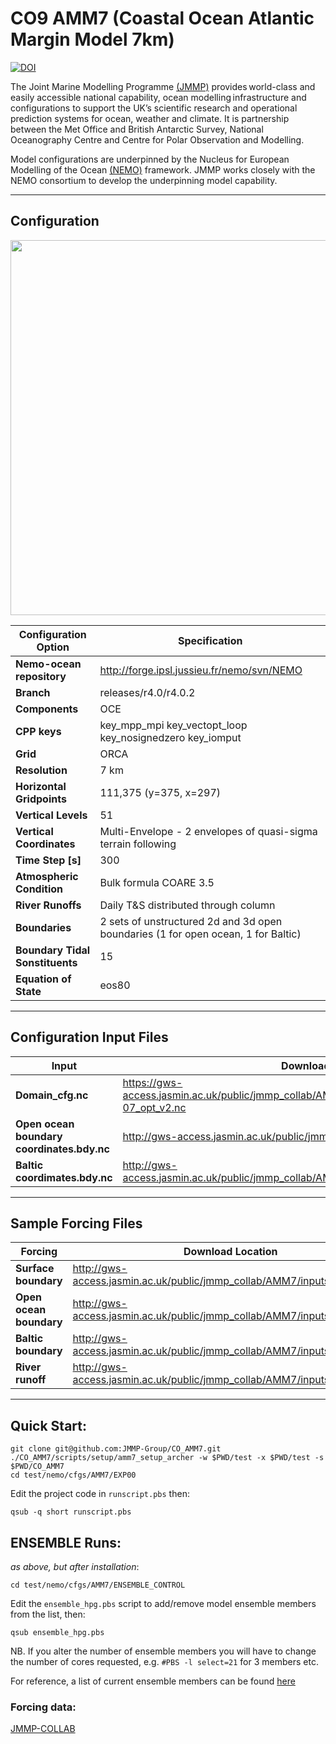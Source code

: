 # CO9 AMM7 (Coastal Ocean Atlantic Margin Model 7km) 
[![DOI](https://zenodo.org/badge/235544712.svg)](https://zenodo.org/badge/latestdoi/235544712)

The Joint Marine Modelling Programme [(JMMP)](https://www.metoffice.gov.uk/research/approach/collaboration/joint-marine-modelling-programme) provides world-class and easily accessible national capability, ocean modelling infrastructure and configurations to support the UK’s scientific research and operational prediction systems for ocean, weather and climate. It is partnership between the Met Office and British Antarctic Survey, National Oceanography Centre and Centre for Polar Observation and Modelling.

Model configurations are underpinned by the Nucleus for European Modelling of the Ocean [(NEMO)](https://www.nemo-ocean.eu) framework. JMMP works closely with the NEMO consortium to develop the underpinning model capability. 

---

## Configuration
<p align="center">
<img src="https://gws-access.jasmin.ac.uk/public/jmmp_collab/AMM7/CO9_repo/CO9_AMM7_domain_bathy.jpg" width="600" >
</p>

|  **Configuration Option** | **Specification** |
|-------------- | -------------- |  
| **Nemo-ocean repository** | http://forge.ipsl.jussieu.fr/nemo/svn/NEMO | 
| **Branch** | releases/r4.0/r4.0.2 |  
| **Components** | OCE | 
| **CPP keys** | key_mpp_mpi key_vectopt_loop key_nosignedzero key_iomput | 
| **Grid** | ORCA | 
| **Resolution** | 7 km | 
| **Horizontal Gridpoints** | 111,375 (y=375, x=297) | 
| **Vertical Levels** | 51 |
| **Vertical Coordinates** | Multi-Envelope - 2 envelopes of quasi-sigma terrain following |
| **Time Step [s]** | 300 |
| **Atmospheric Condition** | Bulk formula COARE 3.5 | 
| **River Runoffs** | Daily T&S distributed through column | 
| **Boundaries** | 2 sets of unstructured 2d and 3d open boundaries (1 for open ocean, 1 for Baltic) |
| **Boundary Tidal Sonstituents** | 15 |
| **Equation of State** | eos80 |

---

## Configuration Input Files

|  **Input** | **Download Location** |
|-------------- | -------------- |  
| **Domain_cfg.nc** | https://gws-access.jasmin.ac.uk/public/jmmp_collab/AMM7/CO9_repo/domain_cfg_MEs_L51_r10-07_opt_v2.nc |
| **Open ocean boundary coordinates.bdy.nc** | http://gws-access.jasmin.ac.uk/public/jmmp_collab/AMM7/grid/coordinates.bdy.nc |
| **Baltic coordimates.bdy.nc** | http://gws-access.jasmin.ac.uk/public/jmmp_collab/AMM7/grid/coordinates.skagbdy.nc |

---

## Sample Forcing Files

| **Forcing** | **Download Location** |
|-------------- | ------------------|
| **Surface boundary** | http://gws-access.jasmin.ac.uk/public/jmmp_collab/AMM7/inputs/SBC/ |
| **Open ocean boundary** | http://gws-access.jasmin.ac.uk/public/jmmp_collab/AMM7/inputs/BDY/ |
| **Baltic boundary** | http://gws-access.jasmin.ac.uk/public/jmmp_collab/AMM7/inputs/BDY_SKAG/ |
| **River runoff** | http://gws-access.jasmin.ac.uk/public/jmmp_collab/AMM7/inputs/RIV/ |

---

## Quick Start:

```
git clone git@github.com:JMMP-Group/CO_AMM7.git
./CO_AMM7/scripts/setup/amm7_setup_archer -w $PWD/test -x $PWD/test -s $PWD/CO_AMM7
cd test/nemo/cfgs/AMM7/EXP00
```
Edit the project code in  `runscript.pbs` then:
```
qsub -q short runscript.pbs
```

## ENSEMBLE Runs:

*as above, but after installation*:

```
cd test/nemo/cfgs/AMM7/ENSEMBLE_CONTROL
```
Edit the `ensemble_hpg.pbs` script to add/remove model ensemble members from the list, then:
```
qsub ensemble_hpg.pbs
```
NB. If you alter the number of ensemble members you will have to change the number of cores requested, e.g. `#PBS -l select=21` for 3 members etc.

For reference, a list of current ensemble members can be found [here](https://github.com/JMMP-Group/AMM7_zgr/blob/master/scripts/setup/model_list)

### Forcing data:

[JMMP-COLLAB](http://gws-access.ceda.ac.uk/public/jmmp_collab/AMM7/)
